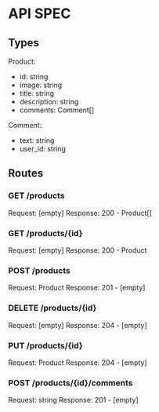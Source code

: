 # API SPEC

## Types

Product:
- id: string
- image: string
- title: string
- description: string
- comments: Comment[]

Comment:
- text: string
- user_id: string

## Routes

### GET /products

Request: [empty]
Response: 200 - Product[]

### GET /products/{id}

Request: [empty]
Response: 200 - Product

### POST /products

Request: Product
Response: 201 - [empty]

### DELETE /products/{id}

Request: [empty]
Response: 204 - [empty]

### PUT /products/{id}

Request: Product
Response: 204 - [empty]

### POST /products/{id}/comments

Request: string
Response: 201 - [empty]


